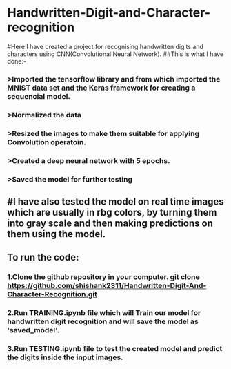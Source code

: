 # Handwritten-Digit-and-Character-recognition
#Here I have created a project for recognising handwritten digits and characters using CNN(Convolutional Neural Network).
##This is what I have done:-
### >Imported the tensorflow library and from which imported the MNIST data set and the Keras framework for creating a sequencial model.
### >Normalized the data
### >Resized the images to make them suitable for applying Convolution operatoin.
### >Created a deep neural network with 5 epochs.
### >Saved the model for further testing
## #I have also tested the model on real time images which are usually in rbg colors, by turning them into gray scale and then making predictions on them using the model.
## To run the code:
### 1.Clone the github repository in your computer. git clone https://github.com/shishank2311/Handwritten-Digit-And-Character-Recognition.git
### 2.Run TRAINING.ipynb file which will Train our model for handwritten digit recognition and will save the model as 'saved_model'. 
### 3.Run TESTING.ipynb file to test the created model and predict the digits inside the input images.
